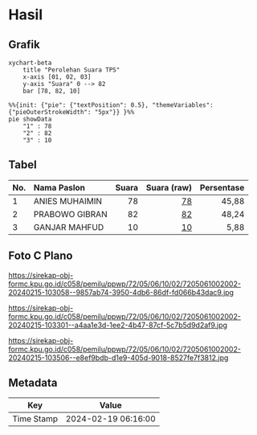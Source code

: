 # Hasil

## Grafik

```mermaid
xychart-beta
    title "Perolehan Suara TPS"
    x-axis [01, 02, 03]
    y-axis "Suara" 0 --> 82
    bar [78, 82, 10]
```

```mermaid
%%{init: {"pie": {"textPosition": 0.5}, "themeVariables": {"pieOuterStrokeWidth": "5px"}} }%%
pie showData
    "1" : 78
    "2" : 82
    "3" : 10
```

## Tabel

| No. | Nama Paslon    | Suara | Suara (raw) | Persentase |
|:--- |:-------------- | -----:| -----------:| ----------:|
| 1   | ANIES MUHAIMIN | 78    | [78][p-1]   | 45,88      |
| 2   | PRABOWO GIBRAN | 82    | [82][p-2]   | 48,24      |
| 3   | GANJAR MAHFUD  | 10    | [10][p-3]   | 5,88       |


[p-1]: https://github.com/gigit-pemilu/pemilu-2024-72-sulawesi-tengah/blob/main/pilpres/hitung-suara/sub/72-sulawesi-tengah/sub/05-buol/sub/06-biau/sub/1002-kali/sub/002-tps/sub/paslon-1.txt
[p-2]: https://github.com/gigit-pemilu/pemilu-2024-72-sulawesi-tengah/blob/main/pilpres/hitung-suara/sub/72-sulawesi-tengah/sub/05-buol/sub/06-biau/sub/1002-kali/sub/002-tps/sub/paslon-2.txt
[p-3]: https://github.com/gigit-pemilu/pemilu-2024-72-sulawesi-tengah/blob/main/pilpres/hitung-suara/sub/72-sulawesi-tengah/sub/05-buol/sub/06-biau/sub/1002-kali/sub/002-tps/sub/paslon-3.txt

## Foto C Plano

https://sirekap-obj-formc.kpu.go.id/c058/pemilu/ppwp/72/05/06/10/02/7205061002002-20240215-103058--9857ab74-3950-4db6-86df-fd066b43dac9.jpg

https://sirekap-obj-formc.kpu.go.id/c058/pemilu/ppwp/72/05/06/10/02/7205061002002-20240215-103301--a4aa1e3d-1ee2-4b47-87cf-5c7b5d9d2af9.jpg

https://sirekap-obj-formc.kpu.go.id/c058/pemilu/ppwp/72/05/06/10/02/7205061002002-20240215-103506--e8ef9bdb-d1e9-405d-9018-8527fe7f3812.jpg


## Metadata

| Key        | Value               |
| ---------- | ------------------- |
| Time Stamp | 2024-02-19 06:16:00 |



